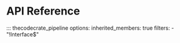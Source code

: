 # API Reference

::: thecodecrate_pipeline
    options:
        inherited_members: true
        filters:
        - "!Interface$"
